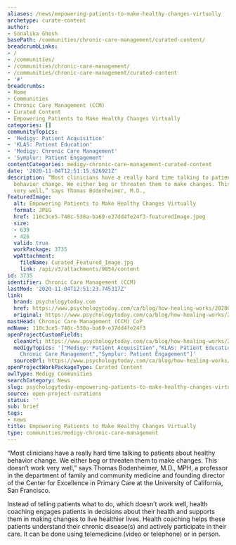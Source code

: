 ```yaml
---
aliases: /news/empowering-patients-to-make-healthy-changes-virtually
archetype: curate-content
author:
- Sonalika Ghosh
basePath: /communities/chronic-care-management/curated-content/
breadcrumbLinks:
- /
- /communities/
- /communities/chronic-care-management/
- /communities/chronic-care-management/curated-content
- '#'
breadcrumbs:
- Home
- Communities
- Chronic Care Management (CCM)
- Curated Content
- Empowering Patients to Make Healthy Changes Virtually
categories: []
communityTopics:
- 'Medigy: Patient Acquisition'
- 'KLAS: Patient Education'
- 'Medigy: Chronic Care Management'
- 'Symplur: Patient Engagement'
contentCategories: medigy-chronic-care-management-curated-content
date: '2020-11-04T12:51:15.626921Z'
description: “Most clinicians have a really hard time talking to patients about healthy
  behavior change. We either beg or threaten them to make changes. This doesn’t work
  very well,” says Thomas Bodenheimer, M.D.,
featuredImage:
  alt: Empowering Patients to Make Healthy Changes Virtually
  format: JPEG
  href: 118c3ce5-748c-538a-ba69-e37dd4fe24f3-featuredImage.jpeg
  size:
  - 639
  - 426
  valid: true
  workPackage: 3735
  wpAttachment:
    fileName: Curated_Featured_Image.jpg
    link: /api/v3/attachments/9854/content
id: 3735
identifier: Chronic Care Management (CCM)
lastMod: '2020-11-04T12:51:23.745317Z'
link:
  brand: psychologytoday.com
  href: https://www.psychologytoday.com/ca/blog/how-healing-works/202009/empowering-patients-make-healthy-changes-virtually
  original: https://www.psychologytoday.com/ca/blog/how-healing-works/202009/empowering-patients-make-healthy-changes-virtually
mastHead: Chronic Care Management (CCM) CoP
mdName: 118c3ce5-748c-538a-ba69-e37dd4fe24f3
openProjectCustomFields:
  cleanUrl: https://www.psychologytoday.com/ca/blog/how-healing-works/202009/empowering-patients-make-healthy-changes-virtually
  medigyTopics: '["Medigy: Patient Acquisition","KLAS: Patient Education","Medigy:
    Chronic Care Management","Symplur: Patient Engagement"]'
  sourceUrl: https://www.psychologytoday.com/ca/blog/how-healing-works/202009/empowering-patients-make-healthy-changes-virtually
openProjectWorkPackageType: Curated Content
owlType: Medigy Communities
searchCategory: News
slug: psychologytoday-empowering-patients-to-make-healthy-changes-virtually
source: open-project-curations
status: ''
sub: brief
tags:
- news
title: Empowering Patients to Make Healthy Changes Virtually
type: communities/medigy-chronic-care-management
---
```


<p>“Most clinicians have a really hard time talking to patients about healthy behavior change. We either beg or threaten them to make changes. This doesn’t work very well,” says Thomas Bodenheimer, M.D., MPH, a professor in the department of family and community medicine and founding director of the Center for Excellence in Primary Care at the University of California, San Francisco.</p><p>Instead of telling patients what to do, which doesn’t work well, health coaching engages patients in decisions about their health and supports them in making changes to live healthier lives. Health coaching helps these patients understand their chronic disease(s) and actively participate in their care. It can be done using&nbsp;telemedicine&nbsp;(video or telephone) or in person.</p>